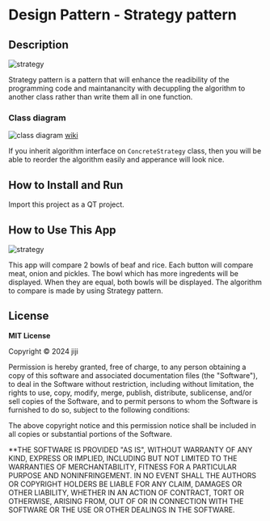 # Design Pattern - Strategy pattern

## Description

![strategy](https://github.com/jiji-thecat/dp-strategy/assets/104809324/723ad9ad-9178-4ce4-a254-ca339d495dbb)

Strategy pattern is a pattern that will enhance the readibility of the programming code and maintanancity with decuppling the algorithm to another class rather than write them all in one function.

### Class diagram

![class diagram](https://github.com/jiji-thecat/dp-strategy/assets/104809324/02317852-e384-4ea1-b569-5a1f3352c06e)
[wiki](https://ja.wikipedia.org/wiki/Strategy_%E3%83%91%E3%82%BF%E3%83%BC%E3%83%B3)

If you inherit algorithm interface on `ConcreteStrategy` class, then you will be able to reorder the algorithm easily and apperance will look nice.

## How to Install and Run

Import this project as a QT project.

## How to Use This App

![strategy](https://github.com/jiji-thecat/dp-strategy/assets/104809324/723ad9ad-9178-4ce4-a254-ca339d495dbb)

This app will compare 2 bowls of beaf and rice. Each button will compare meat, onion and pickles. The bowl which has more ingredents will be displayed. When they are equal, both bowls will be displayed. The algorithm to compare is made by using Strategy pattern.

## License

**MIT License**

Copyright © 2024 jiji

Permission is hereby granted, free of charge, to any person obtaining a copy of this software and associated documentation files (the "Software"), to deal in the Software without restriction, including without limitation, the rights to use, copy, modify, merge, publish, distribute, sublicense, and/or sell copies of the Software, and to permit persons to whom the Software is furnished to do so, subject to the following conditions:

The above copyright notice and this permission notice shall be included in all copies or substantial portions of the Software.

\*\*THE SOFTWARE IS PROVIDED "AS IS", WITHOUT WARRANTY OF ANY KIND, EXPRESS OR IMPLIED, INCLUDING BUT NOT LIMITED TO THE WARRANTIES OF MERCHANTABILITY, FITNESS FOR A PARTICULAR PURPOSE AND NONINFRINGEMENT. IN NO EVENT SHALL THE AUTHORS OR COPYRIGHT HOLDERS BE LIABLE FOR ANY CLAIM, DAMAGES OR OTHER LIABILITY, WHETHER IN AN ACTION OF CONTRACT, TORT OR OTHERWISE, ARISING FROM, OUT OF OR IN CONNECTION WITH THE SOFTWARE OR THE USE OR OTHER DEALINGS IN THE SOFTWARE.
